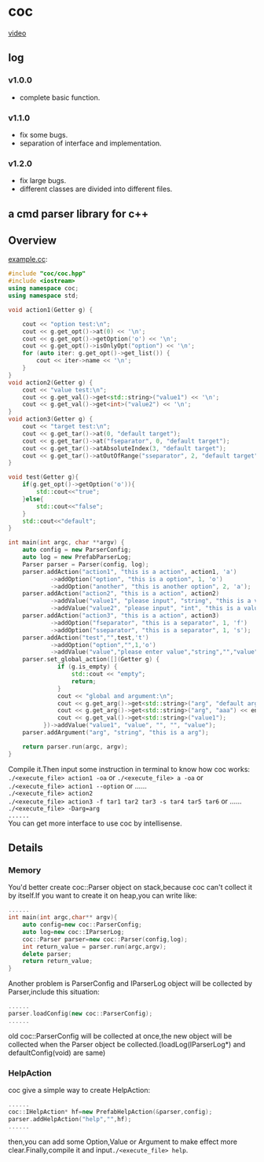# coc
[video](https://www.bilibili.com/video/BV1Ej411B7Wb/)
## log
### v1.0.0
- complete basic function.
### v1.1.0
- fix some bugs.
- separation of interface and implementation.
### v1.2.0
- fix large bugs.
- different classes are divided into different files.
## a cmd parser library for c++
## Overview 
[example.cc](example/example.cc):
```c++
#include "coc/coc.hpp"
#include <iostream>
using namespace coc;
using namespace std;

void action1(Getter g) {

    cout << "option test:\n";
    cout << g.get_opt()->at(0) << '\n';
    cout << g.get_opt()->getOption('o') << '\n';
    cout << g.get_opt()->isOnlyOpt("option") << '\n';
    for (auto iter: g.get_opt()->get_list()) {
        cout << iter->name << '\n';
    }
}
void action2(Getter g) {
    cout << "value test:\n";
    cout << g.get_val()->get<std::string>("value1") << '\n';
    cout << g.get_val()->get<int>("value2") << '\n';
}
void action3(Getter g) {
    cout << "target test:\n";
    cout << g.get_tar()->at(0, "default target");
    cout << g.get_tar()->at("fseparator", 0, "default target");
    cout << g.get_tar()->atAbsoluteIndex(3, "default target");
    cout << g.get_tar()->atOutOfRange("sseparator", 2, "default target");
}

void test(Getter g){
    if(g.get_opt()->getOption('o')){
        std::cout<<"true";
    }else{
        std::cout<<"false";
    }
    std::cout<<"default";
}

int main(int argc, char **argv) {
    auto config = new ParserConfig;
    auto log = new PrefabParserLog;
    Parser parser = Parser(config, log);
    parser.addAction("action1", "this is a action", action1, 'a')
            ->addOption("option", "this is a option", 1, 'o')
            ->addOption("another", "this is another option", 2, 'a');
    parser.addAction("action2", "this is a action", action2)
            ->addValue("value1", "please input", "string", "this is a value")
            ->addValue("value2", "please input", "int", "this is a value", "111");
    parser.addAction("action3", "this is a action", action3)
            ->addOption("fseparator", "this is a separator", 1, 'f')
            ->addOption("sseparator", "this is a separator", 1, 's');
    parser.addAction("test","",test,'t')
            ->addOption("option","",1,'o')
            ->addValue("value","please enter value","string","","value");
    parser.set_global_action([](Getter g) {
              if (g.is_empty) {
                  std::cout << "empty";
                  return;
              }
              cout << "global and argument:\n";
              cout << g.get_arg()->get<std::string>("arg", "default argument") << std::endl;
              cout << g.get_arg()->get<std::string>("arg", "aaa") << endl;
              cout << g.get_val()->get<std::string>("value1");
          })->addValue("value1", "value", "", "", "value");
    parser.addArgument("arg", "string", "this is a arg");

    return parser.run(argc, argv);
}
```
Compile it.Then input some instruction in terminal to know how coc works:\
`./<execute_file> action1 -oa` or `./<execute_file> a -oa` or `./<execute_file> action1 --option` or ......\
`./<execute_file> action2`\
`./<execute_file> action3 -f tar1 tar2 tar3 -s tar4 tar5 tar6` or ......\
`./<execute_file> -Darg=arg`\
`......`\
You can get more interface to use coc by intellisense.
## Details 
### Memory
You'd better create coc::Parser object on stack,because coc can't collect it by itself.If you want to create it on heap,you can write like:
```cpp
......
int main(int argc,char** argv){
    auto config=new coc::ParserConfig;
    auto log=new coc::IParserLog;
    coc::Parser parser=new coc::Parser(config,log);
    int return_value = parser.run(argc,argv);
    delete parser;
    return return_value;
}
```
Another problem is ParserConfig and IParserLog object will be collected by Parser,include this situation:
```cpp
......
parser.loadConfig(new coc::ParserConfig);
......
```
old coc::ParserConfig will be collected at once,the new object will be collected when the Parser object be collected.(loadLog(IParserLog*) and defaultConfig(void) are same)
### HelpAction
coc give a simple way to create HelpAction:
```cpp
......
coc::IHelpAction* hf=new PrefabHelpAction(&parser,config);
parser.addHelpAction("help","",hf);
......
```
then,you can add some Option,Value or Argument to make effect more clear.Finally,compile it and input`./<execute_file> help`.